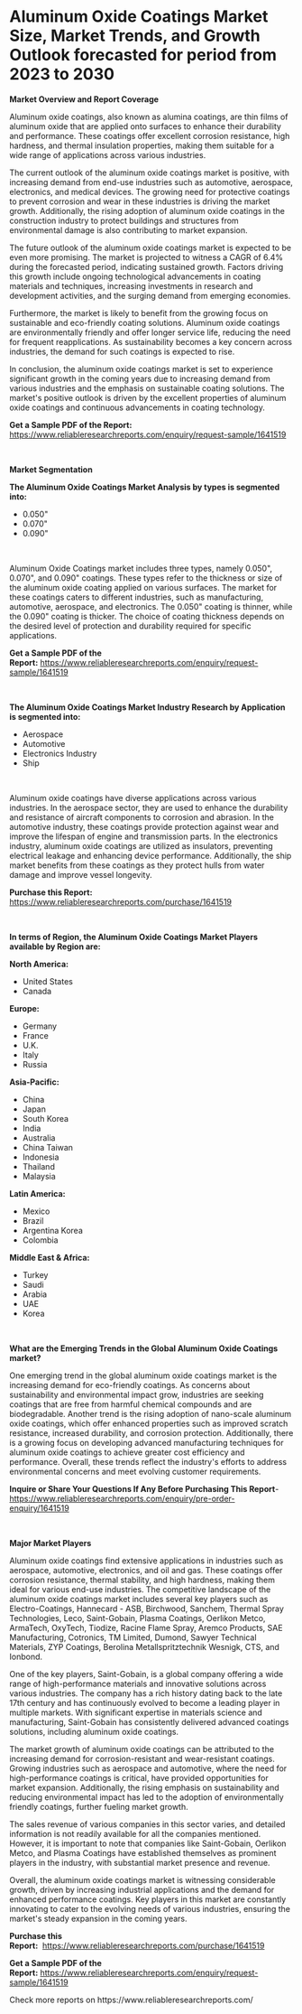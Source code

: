 <p><h1>Aluminum Oxide Coatings Market Size, Market Trends, and Growth Outlook forecasted for period from 2023 to 2030</h1></p><p><strong>Market Overview and Report Coverage</strong></p>
<p><p>Aluminum oxide coatings, also known as alumina coatings, are thin films of aluminum oxide that are applied onto surfaces to enhance their durability and performance. These coatings offer excellent corrosion resistance, high hardness, and thermal insulation properties, making them suitable for a wide range of applications across various industries.</p><p>The current outlook of the aluminum oxide coatings market is positive, with increasing demand from end-use industries such as automotive, aerospace, electronics, and medical devices. The growing need for protective coatings to prevent corrosion and wear in these industries is driving the market growth. Additionally, the rising adoption of aluminum oxide coatings in the construction industry to protect buildings and structures from environmental damage is also contributing to market expansion.</p><p>The future outlook of the aluminum oxide coatings market is expected to be even more promising. The market is projected to witness a CAGR of 6.4% during the forecasted period, indicating sustained growth. Factors driving this growth include ongoing technological advancements in coating materials and techniques, increasing investments in research and development activities, and the surging demand from emerging economies.</p><p>Furthermore, the market is likely to benefit from the growing focus on sustainable and eco-friendly coating solutions. Aluminum oxide coatings are environmentally friendly and offer longer service life, reducing the need for frequent reapplications. As sustainability becomes a key concern across industries, the demand for such coatings is expected to rise.</p><p>In conclusion, the aluminum oxide coatings market is set to experience significant growth in the coming years due to increasing demand from various industries and the emphasis on sustainable coating solutions. The market's positive outlook is driven by the excellent properties of aluminum oxide coatings and continuous advancements in coating technology.</p></p>
<p><strong>Get a Sample PDF of the Report:</strong> <a href="https://www.reliableresearchreports.com/enquiry/request-sample/1641519">https://www.reliableresearchreports.com/enquiry/request-sample/1641519</a></p>
<p>&nbsp;</p>
<p><strong>Market Segmentation</strong></p>
<p><strong>The Aluminum Oxide Coatings Market Analysis by types is segmented into:</strong></p>
<p><ul><li>0.050"</li><li>0.070"</li><li>0.090"</li></ul></p>
<p>&nbsp;</p>
<p><p>Aluminum Oxide Coatings market includes three types, namely 0.050", 0.070", and 0.090" coatings. These types refer to the thickness or size of the aluminum oxide coating applied on various surfaces. The market for these coatings caters to different industries, such as manufacturing, automotive, aerospace, and electronics. The 0.050" coating is thinner, while the 0.090" coating is thicker. The choice of coating thickness depends on the desired level of protection and durability required for specific applications.</p></p>
<p><strong>Get a Sample PDF of the Report:</strong>&nbsp;<a href="https://www.reliableresearchreports.com/enquiry/request-sample/1641519">https://www.reliableresearchreports.com/enquiry/request-sample/1641519</a></p>
<p>&nbsp;</p>
<p><strong>The Aluminum Oxide Coatings Market Industry Research by Application is segmented into:</strong></p>
<p><ul><li>Aerospace</li><li>Automotive</li><li>Electronics Industry</li><li>Ship</li></ul></p>
<p>&nbsp;</p>
<p><p>Aluminum oxide coatings have diverse applications across various industries. In the aerospace sector, they are used to enhance the durability and resistance of aircraft components to corrosion and abrasion. In the automotive industry, these coatings provide protection against wear and improve the lifespan of engine and transmission parts. In the electronics industry, aluminum oxide coatings are utilized as insulators, preventing electrical leakage and enhancing device performance. Additionally, the ship market benefits from these coatings as they protect hulls from water damage and improve vessel longevity.</p></p>
<p><strong>Purchase this Report:</strong>&nbsp; <a href="https://www.reliableresearchreports.com/purchase/1641519">https://www.reliableresearchreports.com/purchase/1641519</a></p>
<p>&nbsp;</p>
<p><strong>In terms of Region, the Aluminum Oxide Coatings Market Players available by Region are:</strong></p>
<p>
    <p> <strong> North America: </strong>
        <ul>
            <li>United States</li>
            <li>Canada</li>
        </ul>
        </p> 
    <p> <strong> Europe: </strong>
        <ul>
            <li>Germany</li>
            <li>France</li>
            <li>U.K.</li>
            <li>Italy</li>
            <li>Russia</li>
        </ul>
        </p> 
    <p> <strong> Asia-Pacific: </strong>
        <ul>
            <li>China</li>
            <li>Japan</li>
            <li>South Korea</li>
            <li>India</li>
            <li>Australia</li>
            <li>China Taiwan</li>
            <li>Indonesia</li>
            <li>Thailand</li>
            <li>Malaysia</li>
        </ul>
        </p> 
    <p> <strong> Latin America: </strong>
        <ul>
            <li>Mexico</li>
            <li>Brazil</li>
            <li>Argentina Korea</li>
            <li>Colombia</li>
        </ul>
        </p> 
    <p> <strong> Middle East & Africa: </strong>
        <ul>
            <li>Turkey</li>
            <li>Saudi</li>
            <li>Arabia</li>
            <li>UAE</li>
            <li>Korea</li>
        </ul>
    </p>
    </p>
<p>&nbsp;</p>
<p><strong>What are the Emerging Trends in the Global Aluminum Oxide Coatings market?</strong></p>
<p><p>One emerging trend in the global aluminum oxide coatings market is the increasing demand for eco-friendly coatings. As concerns about sustainability and environmental impact grow, industries are seeking coatings that are free from harmful chemical compounds and are biodegradable. Another trend is the rising adoption of nano-scale aluminum oxide coatings, which offer enhanced properties such as improved scratch resistance, increased durability, and corrosion protection. Additionally, there is a growing focus on developing advanced manufacturing techniques for aluminum oxide coatings to achieve greater cost efficiency and performance. Overall, these trends reflect the industry's efforts to address environmental concerns and meet evolving customer requirements.</p></p>
<p><strong>Inquire or Share Your Questions If Any Before Purchasing This Report</strong>- <a href="https://www.reliableresearchreports.com/enquiry/pre-order-enquiry/1641519">https://www.reliableresearchreports.com/enquiry/pre-order-enquiry/1641519</a></p>
<p>&nbsp;</p>
<p><strong>Major Market Players</strong></p>
<p><p>Aluminum oxide coatings find extensive applications in industries such as aerospace, automotive, electronics, and oil and gas. These coatings offer corrosion resistance, thermal stability, and high hardness, making them ideal for various end-use industries. The competitive landscape of the aluminum oxide coatings market includes several key players such as Electro-Coatings, Hannecard - ASB, Birchwood, Sanchem, Thermal Spray Technologies, Leco, Saint-Gobain, Plasma Coatings, Oerlikon Metco, ArmaTech, OxyTech, Tiodize, Racine Flame Spray, Aremco Products, SAE Manufacturing, Cotronics, TM Limited, Dumond, Sawyer Technical Materials, ZYP Coatings, Berolina Metallspritztechnik Wesnigk, CTS, and Ionbond.</p><p>One of the key players, Saint-Gobain, is a global company offering a wide range of high-performance materials and innovative solutions across various industries. The company has a rich history dating back to the late 17th century and has continuously evolved to become a leading player in multiple markets. With significant expertise in materials science and manufacturing, Saint-Gobain has consistently delivered advanced coatings solutions, including aluminum oxide coatings.</p><p>The market growth of aluminum oxide coatings can be attributed to the increasing demand for corrosion-resistant and wear-resistant coatings. Growing industries such as aerospace and automotive, where the need for high-performance coatings is critical, have provided opportunities for market expansion. Additionally, the rising emphasis on sustainability and reducing environmental impact has led to the adoption of environmentally friendly coatings, further fueling market growth.</p><p>The sales revenue of various companies in this sector varies, and detailed information is not readily available for all the companies mentioned. However, it is important to note that companies like Saint-Gobain, Oerlikon Metco, and Plasma Coatings have established themselves as prominent players in the industry, with substantial market presence and revenue.</p><p>Overall, the aluminum oxide coatings market is witnessing considerable growth, driven by increasing industrial applications and the demand for enhanced performance coatings. Key players in this market are constantly innovating to cater to the evolving needs of various industries, ensuring the market's steady expansion in the coming years.</p></p>
<p><strong>Purchase this Report:</strong>&nbsp;&nbsp;<a href="https://www.reliableresearchreports.com/purchase/1641519">https://www.reliableresearchreports.com/purchase/1641519</a></p>
<p></p>
<p><strong>Get a Sample PDF of the Report:</strong>&nbsp;<a href="https://www.reliableresearchreports.com/enquiry/request-sample/1641519">https://www.reliableresearchreports.com/enquiry/request-sample/1641519</a></p>
<p>Check more reports on https://www.reliableresearchreports.com/</p>